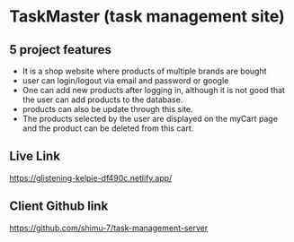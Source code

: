 # TaskMaster (task management site)

**5 project features**
---
* It is a shop website where products of multiple brands are bought
* user can login/logout via email and password or google
* One can add new products after logging in, although it is not good that the user can add products to the database.
* products can also be update through this site.
* The products selected by the user are displayed on the myCart page and the product can be deleted from this cart.

**Live Link**
---
https://glistening-kelpie-df490c.netlify.app/

**Client Github link**
---
https://github.com/shimu-7/task-management-server

